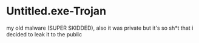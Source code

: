 # Untitled.exe-Trojan
my old malware (SUPER SKIDDED), also it was private but it's so sh*t that i decided to leak it to the public
